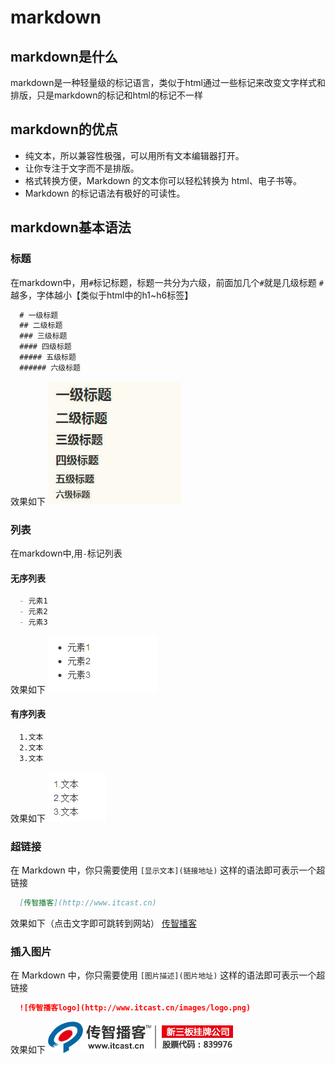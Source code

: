 # markdown

## markdown是什么
  markdown是一种轻量级的标记语言，类似于html通过一些标记来改变文字样式和排版，只是markdown的标记和html的标记不一样
  
## markdown的优点
  - 纯文本，所以兼容性极强，可以用所有文本编辑器打开。
  - 让你专注于文字而不是排版。
  - 格式转换方便，Markdown 的文本你可以轻松转换为 html、电子书等。
  - Markdown 的标记语法有极好的可读性。

## markdown基本语法

### 标题
在markdown中，用`#`标记标题，标题一共分为六级，前面加几个`#`就是几级标题
`#`越多，字体越小【类似于html中的h1~h6标签】
```markdown
  # 一级标题
  ## 二级标题
  ### 三级标题
  #### 四级标题
  ##### 五级标题
  ###### 六级标题
```
效果如下
![标题](media/markdown-h.png)


### 列表
在markdown中,用`-`标记列表

#### 无序列表
```markdown
  - 元素1
  - 元素2
  - 元素3
```

效果如下
![标题](media/item.png)

#### 有序列表
```markdown
  1.文本
  2.文本
  3.文本
```
效果如下
![标题](media/item1.png)


### 超链接
在 Markdown 中，你只需要使用 `[显示文本](链接地址)` 这样的语法即可表示一个超链接
```markdown
  [传智播客](http://www.itcast.cn)
```
效果如下（点击文字即可跳转到网站）
[传智播客](http://www.itcast.cn)

### 插入图片
在 Markdown 中，你只需要使用 `[图片描述](图片地址)` 这样的语法即可表示一个超链接
```markdown
  ![传智播客logo](http://www.itcast.cn/images/logo.png)
```
效果如下
![传智播客logo](media/logo.png)